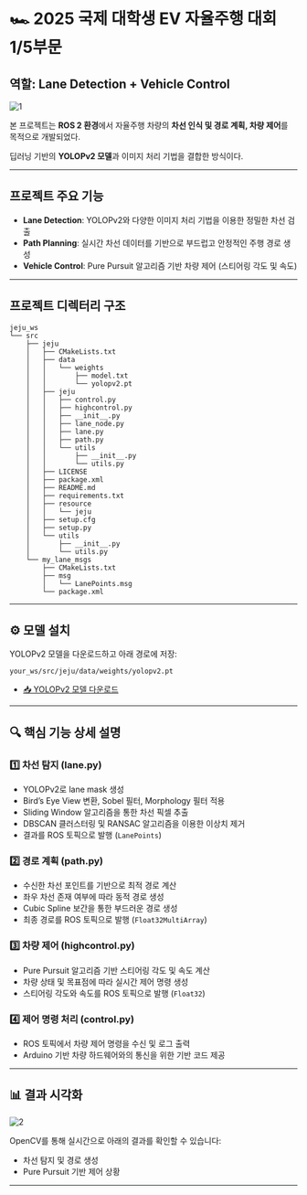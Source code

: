 # 🏎️ 2025 국제 대학생 EV 자율주행 대회 1/5부문

## 역할: Lane Detection + Vehicle Control
![1](https://github.com/user-attachments/assets/28ef12f2-57ae-4d83-8e9d-b28233c6ba53)

본 프로젝트는 **ROS 2 환경**에서 자율주행 차량의 **차선 인식 및 경로 계획, 차량 제어**를 목적으로 개발되었다. 

딥러닝 기반의 **YOLOPv2 모델**과 이미지 처리 기법을 결합한 방식이다.

---

## 프로젝트 주요 기능

- **Lane Detection**: YOLOPv2와 다양한 이미지 처리 기법을 이용한 정밀한 차선 검출
- **Path Planning**: 실시간 차선 데이터를 기반으로 부드럽고 안정적인 주행 경로 생성
- **Vehicle Control**: Pure Pursuit 알고리즘 기반 차량 제어 (스티어링 각도 및 속도)

---

## 프로젝트 디렉터리 구조

```
jeju_ws
└── src
    ├── jeju
    │   ├── CMakeLists.txt
    │   ├── data
    │   │   └── weights
    │   │       ├── model.txt
    │   │       └── yolopv2.pt
    │   ├── jeju
    │   │   ├── control.py
    │   │   ├── highcontrol.py
    │   │   ├── __init__.py
    │   │   ├── lane_node.py
    │   │   ├── lane.py
    │   │   ├── path.py
    │   │   └── utils
    │   │       ├── __init__.py
    │   │       └── utils.py
    │   ├── LICENSE
    │   ├── package.xml
    │   ├── README.md
    │   ├── requirements.txt
    │   ├── resource
    │   │   └── jeju
    │   ├── setup.cfg
    │   ├── setup.py
    │   └── utils
    │       ├── __init__.py
    │       └── utils.py
    └── my_lane_msgs
        ├── CMakeLists.txt
        ├── msg
        │   └── LanePoints.msg
        └── package.xml

```

---

## ⚙️ 모델 설치

YOLOPv2 모델을 다운로드하고 아래 경로에 저장:
```
your_ws/src/jeju/data/weights/yolopv2.pt
```

- [📥 YOLOPv2 모델 다운로드](https://github.com/CAIC-AD/YOLOPv2/releases/download/V0.0.1/yolopv2.pt)

---

## 🔍 핵심 기능 상세 설명

### 1️⃣ **차선 탐지 (lane.py)**

- YOLOPv2로 lane mask 생성
- Bird’s Eye View 변환, Sobel 필터, Morphology 필터 적용
- Sliding Window 알고리즘을 통한 차선 픽셀 추출
- DBSCAN 클러스터링 및 RANSAC 알고리즘을 이용한 이상치 제거
- 결과를 ROS 토픽으로 발행 (`LanePoints`)

### 2️⃣ **경로 계획 (path.py)**

- 수신한 차선 포인트를 기반으로 최적 경로 계산
- 좌우 차선 존재 여부에 따라 동적 경로 생성
- Cubic Spline 보간을 통한 부드러운 경로 생성
- 최종 경로를 ROS 토픽으로 발행 (`Float32MultiArray`)

### 3️⃣ **차량 제어 (highcontrol.py)**

- Pure Pursuit 알고리즘 기반 스티어링 각도 및 속도 계산
- 차량 상태 및 목표점에 따라 실시간 제어 명령 생성
- 스티어링 각도와 속도를 ROS 토픽으로 발행 (`Float32`)

### 4️⃣ **제어 명령 처리 (control.py)**

- ROS 토픽에서 차량 제어 명령을 수신 및 로그 출력
- Arduino 기반 차량 하드웨어와의 통신을 위한 기반 코드 제공

---

## 📊 결과 시각화
![2](https://github.com/user-attachments/assets/082ee031-ace0-4c5d-bb3e-634fe317030e)

OpenCV를 통해 실시간으로 아래의 결과를 확인할 수 있습니다:
- 차선 탐지 및 경로 생성
- Pure Pursuit 기반 제어 상황

---
